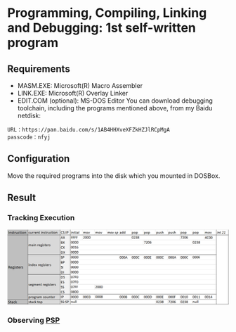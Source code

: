 # Programming, Compiling, Linking and Debugging: 1st self-written program
## Requirements
- MASM.EXE: Microsoft(R) Macro Assembler 
- LINK.EXE: Microsoft(R) Overlay Linker
- EDIT.COM (optional): MS-DOS Editor
You can download debugging toolchain, including the programs mentioned above, from my Baidu netdisk:
```
URL：https://pan.baidu.com/s/1AB4HHXveXFZkHZJlRCpMgA 
passcode：nfyj
```
## Configuration
Move the required programs into the disk which you mounted in DOSBox.
## Result
### Tracking Execution
![lab3-trace](../data/lab3-trace.png)
### Observing [PSP](https://en.wikipedia.org/wiki/Program_Segment_Prefix)

